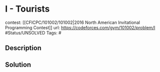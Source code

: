 # I - Tourists

contest: [[CFICPC/101002/101002|2016 North American Invitational Programming Contest]]
url: https://codeforces.com/gym/101002/problem/I
#Status/UNSOLVED
Tags: #

## Description

## Solution

